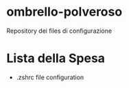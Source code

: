 # ombrello-polveroso

Repository dei files di configurazione 

# Lista della Spesa #

* .zshrc file configuration
